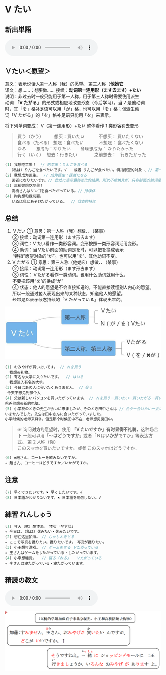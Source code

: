 # V たい

## 新出単語
<vue-plyr>
  <audio controls crossorigin playsinline loop>
    <source src="../audio/9-1-たんご.mp3" type="audio/mp3" />
  </audio>
 </vue-plyr>

## Ｖたい＜愿望＞

意义：表示说话人第一人称（我）的愿望。 第三人称（**他她它**）  
译文：想......；想要做...... 接续：**动词第一连用形（ます去ます）+たい**  
说明：非过去时一般只能用于第一人称，用于第三人称时需要使用派生  
动词 **「V たがる」** 的形式或相应地改变形态（今后学习）。当 V 是他动词  
时，其「を」格补足语可以用「が」格，也可以用「を」格；但派生动  
词「V たがる」的「を」格补足语只能用「を」来表示。

将下列单词变成： V（第一连用形）+たい 整体看作 1 类形容词去变形

> 買う（かう）　　　想买：買いたい　 　　不想买： 買いたくない　  
> 食べる（たべる） 想吃：食べたい 　 　　不想吃： 食べたくない  
> なる 　　想成为：なりたい 　　曾经想成为： なりたかった  
> 行く（いく）　 想去：行きたい　　　　之前想去：　行きたかった

```ts
(1) 我想吃苹果！  // 吃苹果：りんごを食べる
  （私は）りんごを食べたいです。√　　或者 りんごが食べたい。特指愿望的对象 、// 第一人称时，を可以换为が。
(2) 我想成为医生。　 // 成为医生：医者になる
   医者になりたいです。// 此处に表示最终变化的结果，所以不能换为が，只有前面的助词是を时才能换成が。　
(3) 高桥她想吃苹果！
   高橋さんはリンゴを食べたがっている。// 持续体　　　
(4) 狗狗想和我玩耍。
   いぬは私とあそびたがっている。　 // 状态的持续
```

## 总结

1. Ｖたい
   ① 意思：第一人称（我）想做、、（某事）  
   ② 接续：动词第一连用形（ます形去ます）  
   ③ 词性：V たい看作一类形容词。变形按照一类形容词活用变形。  
   ④ 助词：当Ｖたい前面的助词是を时，可以把を换成表示  
   “特指”愿望对象的“が”。也可以用”を”、其他助词不变。
2. V たがる
   ① 意思：第三人称（他她它）想做、、（某事）  
   ② 接续：动词第一连用形（ます形去ます）  
   ③ 词性：Ｖたがる看作一类动词。该用什么助词就用什么。  
   不要把该用“を”的换成“が”  
   ④ 状态：他人的愿望是不会直接知道的，不能直接读懂别人内心的愿望。  
   所以一般通过他人表现出来的某种状态，知道他人的愿望。  
   经常是以表示状态持续的「V たがっている」体现出来的。

![avatar](../images/たい.jpg)

```ts
(1) おみやげが買いたいです。 // Ｎを買う
  我想买礼物。
(2) 有名な大学に入りたいです。  // はいる
  我想进入有名的大学。
(3) 今日はあの人に会いたくありません。 // 会う
 今天不想见到那个人
(4) 父は新しいパソコンを買いたがっています。 // Ｎを買うー買いたいー買いたがるー買いたがっている
爸爸他想买新的电脑。
(5) 小学校のときの先生が会いに来ましたが、そのとき田中さんは // 会うー会いたいー会いたがるー会いたがっている
いませんでした。先生は田中さんに会いたがっていました。
小学时候的老师来拜访，但是那个时候田中不在。老师想见见田中。
```

> ☞ 询问**对方**的愿望时，使用 **「V たいですか」**有时显得**不礼貌**，这种场合下
> 一般可以用「～**はどうですか**」或者「Ｎは**いかが**ですか」等表达方式。
> 第 2 人称（你）  
> このスマホを買いたいですか。或者 このスマホはどうですか。

```ts
(6) ✖趙さん、コーヒーを飲みたいですか。
→ 趙さん、コーヒーはどうですか／いかがですか。
```

## 注意

```ts
(7) 早くできたいです。✖ 早くしたいです。√
(8) 日本語がわかりたいです。✖ 日本語を勉強したい。√
```

## 練習 れんしゅう

```ts
(1) 今天（我）想休息。 休む「やすむ」
⇒ 今日は、（私は）休みたい・休みたいです。
(2) 想在这里拍照。 // しゃしんをとる
⇒ ここで写真を撮りたい。撮りたいです。　写真が撮りたい。
(3) 小王想打游戏。 // ゲームをする Ｖたがっている
⇒ 王さんはゲームをしたがっている・したがっています。
(4) 小李想睡觉。 　// 寝る「ねる」　　Ｖたがっている
⇒ 李さんは寝たがっている・寝たがっています。
```


## 精読の教文
<vue-plyr>
  <audio controls crossorigin playsinline loop>
    <source src="../audio/9-1-1.mp3" type="audio/mp3" />
  </audio>
 </vue-plyr>

![avatar](../images/9-1-1.png)